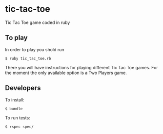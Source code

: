 # tic-tac-toe
Tic Tac Toe game coded in ruby

## To play
In order to play you shold run

```
$ ruby tic_tac_toe.rb 
```

There you will have instructions for playing different Tic Tac Toe games. For the moment the only available option is a Two Players game.

## Developers

To install:

```
$ bundle
```

To run tests:

```
$ rspec spec/
```



